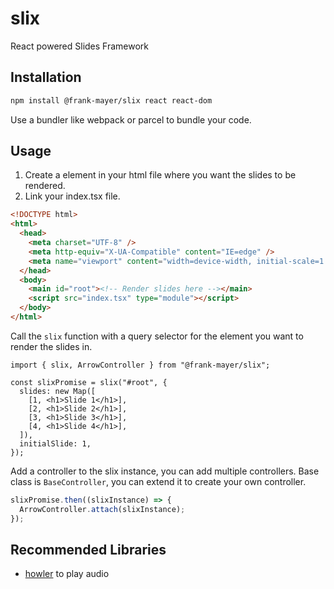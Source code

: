 # slix

React powered Slides Framework

## Installation

```bash
npm install @frank-mayer/slix react react-dom
```

Use a bundler like webpack or parcel to bundle your code.

## Usage

1. Create a element in your html file where you want the slides to be rendered.
1. Link your index.tsx file.

```html
<!DOCTYPE html>
<html>
  <head>
    <meta charset="UTF-8" />
    <meta http-equiv="X-UA-Compatible" content="IE=edge" />
    <meta name="viewport" content="width=device-width, initial-scale=1.0" />
  </head>
  <body>
    <main id="root"><!-- Render slides here --></main>
    <script src="index.tsx" type="module"></script>
  </body>
</html>
```

Call the `slix` function with a query selector for the element you want to render the slides in.

```tsx
import { slix, ArrowController } from "@frank-mayer/slix";

const slixPromise = slix("#root", {
  slides: new Map([
    [1, <h1>Slide 1</h1>],
    [2, <h1>Slide 2</h1>],
    [3, <h1>Slide 3</h1>],
    [4, <h1>Slide 4</h1>],
  ]),
  initialSlide: 1,
});
```

Add a controller to the slix instance, you can add multiple controllers. Base class is `BaseController`, you can extend it to create your own controller.

```typescript
slixPromise.then((slixInstance) => {
  ArrowController.attach(slixInstance);
});
```

## Recommended Libraries

- [howler](https://www.npmjs.com/package/howler) to play audio
